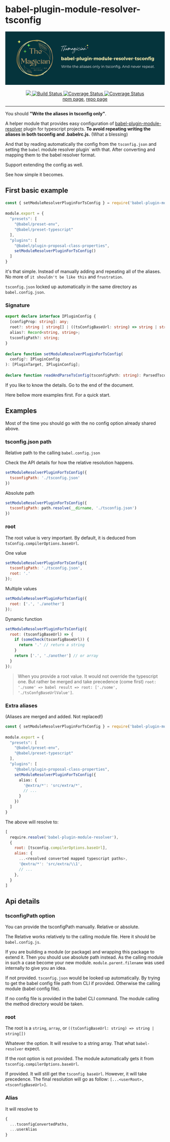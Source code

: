 # babel-plugin-module-resolver-tsconfig

![babel plugin module resolver tsconfig automatic alias banner](./imgs/banner_black.svg)

<div align="center">
  <a href="https://www.npmjs.org/package/babel-plugin-module-resolver-tsconfig" alt="npm version">
    <img src="https://img.shields.io/npm/v/babel-plugin-module-resolver-tsconfig.svg?style=flat-square"/>
  </a>
  <a href="https://github.com/TheMagicianDev/babel-plugin-module-resolver-tsconfig/actions?query=workflow%3ACI+branch%3Amain">
    <img src="https://img.shields.io/github/workflow/status/TheMagicianDev/babel-plugin-module-resolver-tsconfig/CI/main" alt="Build Status">
  </a>
  <a href='https://coveralls.io/github/TheMagicianDev/babel-plugin-module-resolver-tsconfig?branch=main'>
    <img src='https://coveralls.io/repos/github/TheMagicianDev/babel-plugin-module-resolver-tsconfig/badge.svg?branch=main' alt='Coverage Status' />
  </a>
  <a href='LICENSE'>
    <img src='https://img.shields.io/badge/license-MIT-blue.svg?style=flat' alt='Coverage Status' />
  </a>
</div>

<div align="center">
  <a href="https://www.npmjs.com/package/babel-plugin-module-resolver-tsconfig">npm page</a>, 
  <a href="https://github.com/TheMagicianDev/babel-plugin-module-resolver-tsconfig">repo page</a>
</div>

<hr>

You should **"Write the aliases in tsconfig only\"**.

A helper module that provides easy configuration of [babel-plugin-module-resolver](https://www.npmjs.com/package/babel-plugin-module-resolver) plugin for typescript projects. **To avoid repeating writing the aliases in both tsconfig and .babelrc.js.** (What a blessing)

And that by reading automatically the config from the `tsconfig.json` and setting the `babel` module resolver plugin` with that. After converting and mapping them to the babel resolver format.

Support extending the config as well.

See how simple it becomes.

## First basic example

```ts
const { setModuleResolverPluginForTsConfig } = require('babel-plugin-module-resolver-tsconfig')

module.export = {
  "presets": [
    "@babel/preset-env",
    "@babel/preset-typescript"
  ],
  "plugins": [
    "@babel/plugin-proposal-class-properties",
    setModuleResolverPluginForTsConfig()
  ]
}
```

it's that simple. Instead of manually adding and repeating all of the aliases. No more of `it shouldn't be like this` and `frustration`.

`tsconfig.json` locked up automatically in the same directory as `babel.config.json`.

### Signature

```ts
export declare interface IPluginConfig {
  [configProp: string]: any;
  root?: string | string[] | ((tsConfigBaseUrl: string) => string | string[]);
  alias?: Record<string, string>;
  tsconfigPath?: string;
}

declare function setModuleResolverPluginForTsConfig(
  config?: IPluginConfig
): [PluginTarget, IPluginConfig];

declare function readAndParseTsConfig(tsconfigPath: string): ParsedTsconfig;
```

If you like to know the details. Go to the end of the document.

Here bellow more examples first. For a quick start.

## Examples

Most of the time you should go with the no config option already shared above.

### tsconfig.json path

Relative path to the calling `babel.config.json`

Check the API details for how the relative resolution happens.

```js
setModuleResolverPluginForTsConfig({
  tsconfigPath: './tsconfig.json'
})
```

Absolute path

```js
setModuleResolverPluginForTsConfig({
  tsconfigPath: path.resolve(__dirname, './tsconfig.json')
})
```

### root

The root value is very important. By default, it is deduced from `tsConfig.compilerOptions.baseUrl`.

One value

```js
setModuleResolverPluginForTsConfig({
  tsconfigPath: './tsconfig.json',
  root: '.'
});
```

Multiple values

```js
setModuleResolverPluginForTsConfig({
  root: ['.', './another']
});
```

Dynamic function

```js
setModuleResolverPluginForTsConfig({
  root: (tsconfigBaseUrl) => {
    if (someCheck(tsconfigBaseUrl)) {
      return '.' // return a string
    }
    return ['.', './another'] // or array
  }
});
```

> When you provide a root value. It would not override the typescript one. But rather be merged and take precedence (come first) `root: './some' => babel result => root: ['./some', './tsConfgBaseUrlValue']`. 

### Extra aliases 

(Aliases are merged and added. Not replaced!)

```ts
const { setModuleResolverPluginForTsConfig } = require('babel-plugin-module-resolver-tsconfig')

module.export = {
  "presets": [
    "@babel/preset-env",
    "@babel/preset-typescript"
  ],
  "plugins": [
    "@babel/plugin-proposal-class-properties",
    setModuleResolverPluginForTsConfig({
      alias: {
        '@extra/*': 'src/extra/*',
        // ...
      }
    })
  ]
}
```

The above will resolve to:

```js
[
  require.resolve('babel-plugin-module-resolver'),
  {
    root: [tsconfig.compilerOptions.baseUrl],
    alias: {
      ...<resolved converted mapped typescript paths>,
      '@extra/*': 'src/extra/\\1',
      // ...
    },
  }
]
```

## Api details

### tsconfigPath option 

You can provide the tsconfigPath manually. Relative or absolute.

The Relative works relatively to the calling module file. Here it should be `babel.config.js`.

If you are building a module (or package) and wrapping this package to extend it. Then you should use absolute path instead. As the calling module in such a case become your new module. `module.parent.filename` was used internally to give you an idea.

If not provided. `tsconfig.json` would be looked up automatically. By trying to get the babel config file path from CLI if provided. Otherwise the calling module (babel config file).

If no config file is provided in the babel CLI command. The module calling the method directory would be taken.


### root

The root is a `string`, `array`, or `((tsConfigBaseUrl: string) => string | string[])`

Whatever the option. It will resolve to a string array. That what `babel-resolver` expect.

If the root option is not provided. The module automatically gets it from `tsconfig.compilerOptions.baseUrl`.

If provided. It will still get the `tsconfig baseUrl`. However, it will take precedence. The final resolution will go as follow: `[...<userRoot>, <tsconfigBaseUrl>]`.


### Alias

It will resolve to

```js
{
  ...tsconfigConvertedPaths,
  ...userAlias
}
```

